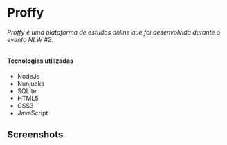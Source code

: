 # Proffy

###### Proffy é uma plataforma de estudos online que foi desenvolvida durante o evento NLW #2.

#### Tecnologias utilizadas
- NodeJs
- Nunjucks
- SQLite
- HTML5
- CSS3
- JavaScript



## Screenshots